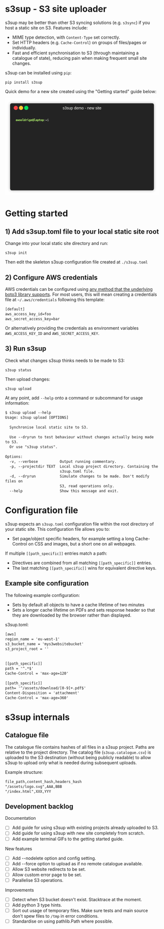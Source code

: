 # s3sup - S3 site uploader
s3sup may be better than other S3 syncing solutions (e.g. `s3sync`) if you host
a static site on S3. Features include:

 * MIME type detection, with `Content-Type` set correctly.
 * Set HTTP headers (e.g. `Cache-Control`) on groups of files/pages or
   individually.
 * Fast and efficient synchronisation to S3 (through maintaining a catalogue of
   state), reducing pain when making frequent small site changes.

s3sup can be installed using `pip`:

    pip install s3sup

Quick demo for a new site created using the "Getting started" guide below:

<p align="center"><img src="/docs/termrecs/render_s3supdemo_newsite.gif?raw=true"/></p>

# Getting started

## 1) Add s3sup.toml file to your local static site root
Change into your local static site directory and run:

    s3sup init

Then edit the skeleton s3sup configuration file created at `./s3sup.toml`

## 2) Configure AWS credentials
AWS credentials can be configured using [any method that the underlying boto3 library supports](https://boto3.amazonaws.com/v1/documentation/api/latest/guide/configuration.html).
For most users, this will mean creating a credentials file at
`~/.aws/credentials` following this template:

    [default]
    aws_access_key_id=foo
    aws_secret_access_key=bar

Or alternatively providing the credentials as environment variables
`AWS_ACCESS_KEY_ID` and `AWS_SECRET_ACCESS_KEY`.


## 3) Run s3sup
Check what changes s3sup thinks needs to be made to S3:

    s3sup status

Then upload changes:

    s3sup upload

At any point, add `--help` onto a command or subcommand for usage information:

    $ s3sup upload --help
    Usage: s3sup upload [OPTIONS]

      Synchronise local static site to S3.

      Use --dryrun to test behaviour without changes actually being made to S3.
      Or use "s3sup status".

    Options:
      -v, --verbose          Output running commentary.
      -p, --projectdir TEXT  Local s3sup project directory. Containing the
                             s3sup.toml file.
      -d, --dryrun           Simulate changes to be made. Don't modify files on
                             S3, read operations only.
      --help                 Show this message and exit.


# Configuration file
s3sup expects an `s3sup.toml` configuration file within the root directory of
your static site.  This configuration file allows you to:

 * Set page/object specific headers, for example setting a long Cache-Control
   on CSS and images, but a short one on all webpages.

If multiple `[[path_specific]]` entries match a path:
  * Directives are combined from all matching `[[path_specific]]` entries.
  * The last matching `[[path_specific]]` wins for equivalent directive keys.


## Example site configuration
The following example configuration:

 * Sets by default all objects to have a cache lifetime of two minutes
 * Sets a longer cache lifetime on PDFs and sets response header so that they
   are downloaded by the browser rather than displayed.

s3sup.toml:

    [aws]
    region_name = 'eu-west-1'
    s3_bucket_name = 'mys3websitebucket'
    s3_project_root = ''


    [[path_specific]]
    path = '^.*$'
    Cache-Control = 'max-age=120'

    [[path_specific]]
    path= '^/assets/download/[0-9]+.pdf$'
    Content-Disposition = 'attachment'
    Cache-Control = 'max-age=360'


# s3sup internals
## Catalogue file
The catalogue file contains hashes of all files in a s3sup project. Paths are
relative to the project directory. The catalog file (`s3sup.catalogue.csv`) is
uploaded to the S3 destination (without being publicly readable) to allow s3sup
to upload only what is needed during subsequent uploads.

Example structure:

    file_path,content_hash,headers_hash
    "/assets/logo.svg",AAA,BBB
    "/index.html",XXX,YYY


## Development backlog

Documentation
 * [ ] Add guide for using s3sup with existing projects already uploaded to S3.
 * [ ] Add guide for using s3sup with new site completely from scratch.
 * [ ] Add example terminal GIFs to the getting started guide.

New features
 * [ ] Add --nodelete option and config setting.
 * [ ] Add --force option to upload as if no remote catalogue available.
 * [ ] Allow S3 website redirects to be set.
 * [ ] Allow custom error page to be set.
 * [ ] Parallelise S3 operations.

Improvements
 * [ ] Detect when S3 bucket doesn't exist. Stacktrace at the moment.
 * [ ] Add python 3 type hints.
 * [ ] Sort out usage of temporary files. Make sure tests and main source don't
   spew files to `/tmp` in error conditions.
 * [ ] Standardise on using pathlib.Path where possible.
